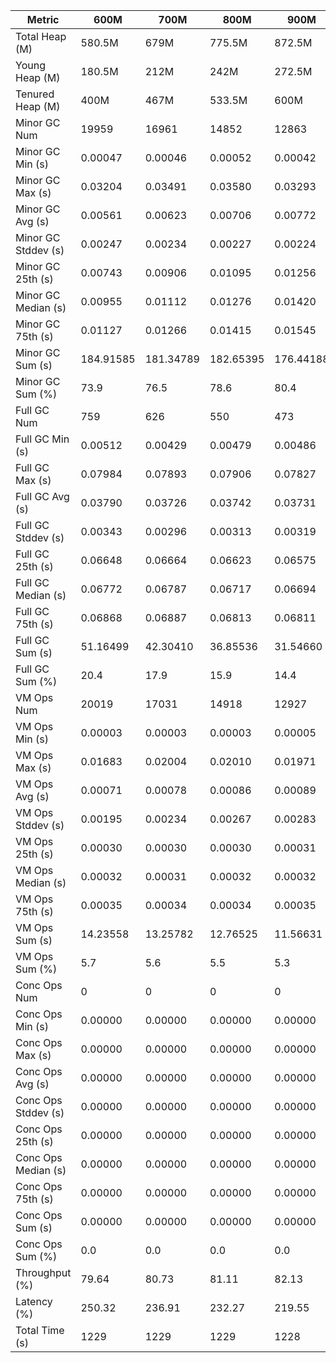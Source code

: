 | Metric | 600M | 700M | 800M | 900M | 1 GB | 2 GB | 4 GB | 8 GB |
|------|----|----|----|----|----|----|----|----|
| Total Heap (M) | 580.5M | 679M | 775.5M | 872.5M | 994.5M | 1996.5M | 4043.5M | 8140M |
| Young Heap (M) | 180.5M | 212M | 242M | 272.5M | 311.5M | 631M | 1312.5M | 2678.5M |
| Tenured Heap (M) | 400M | 467M | 533.5M | 600M | 683M | 1365.5M | 2731M | 5461.5M |
| Minor GC Num | 19959 | 16961 | 14852 | 12863 | 10807 | 5619 | 2525 | 1132 |
| Minor GC Min (s) | 0.00047 | 0.00046 | 0.00052 | 0.00042 | 0.00040 | 0.00057 | 0.00051 | 0.00046 |
| Minor GC Max (s) | 0.03204 | 0.03491 | 0.03580 | 0.03293 | 0.03445 | 0.02674 | 0.04086 | 0.03419 |
| Minor GC Avg (s) | 0.00561 | 0.00623 | 0.00706 | 0.00772 | 0.00897 | 0.00973 | 0.00985 | 0.00953 |
| Minor GC Stddev (s) | 0.00247 | 0.00234 | 0.00227 | 0.00224 | 0.00214 | 0.00152 | 0.00199 | 0.00170 |
| Minor GC 25th (s) | 0.00743 | 0.00906 | 0.01095 | 0.01256 | 0.01541 | 0.01683 | 0.01659 | 0.01638 |
| Minor GC Median (s) | 0.00955 | 0.01112 | 0.01276 | 0.01420 | 0.01652 | 0.01745 | 0.01709 | 0.01695 |
| Minor GC 75th (s) | 0.01127 | 0.01266 | 0.01415 | 0.01545 | 0.01747 | 0.01817 | 0.01763 | 0.01779 |
| Minor GC Sum (s) | 184.91585 | 181.34789 | 182.65395 | 176.44188 | 175.03988 | 98.77276 | 43.51628 | 19.48814 |
| Minor GC Sum (%) | 73.9 | 76.5 | 78.6 | 80.4 | 81.9 | 97.3 | 97.9 | 86.9 |
| Full GC Num | 759 | 626 | 550 | 473 | 400 | 10 | 2 | 2 |
| Full GC Min (s) | 0.00512 | 0.00429 | 0.00479 | 0.00486 | 0.00478 | 0.00499 | 0.00532 | 0.00516 |
| Full GC Max (s) | 0.07984 | 0.07893 | 0.07906 | 0.07827 | 0.10329 | 0.08804 | 0.00988 | 0.01079 |
| Full GC Avg (s) | 0.03790 | 0.03726 | 0.03742 | 0.03731 | 0.03880 | 0.04030 | 0.00760 | 0.00798 |
| Full GC Stddev (s) | 0.00343 | 0.00296 | 0.00313 | 0.00319 | 0.00561 | 0.00539 | 0.00322 | 0.00398 |
| Full GC 25th (s) | 0.06648 | 0.06664 | 0.06623 | 0.06575 | 0.06605 | 0.06894 | 0.00532 | 0.00516 |
| Full GC Median (s) | 0.06772 | 0.06787 | 0.06717 | 0.06694 | 0.06746 | 0.07077 | 0.00532 | 0.00516 |
| Full GC 75th (s) | 0.06868 | 0.06887 | 0.06813 | 0.06811 | 0.07006 | 0.07143 | 0.00988 | 0.01079 |
| Full GC Sum (s) | 51.16499 | 42.30410 | 36.85536 | 31.54660 | 27.97519 | 0.60133 | 0.01520 | 0.01595 |
| Full GC Sum (%) | 20.4 | 17.9 | 15.9 | 14.4 | 13.1 | 0.6 | 0.0 | 0.1 |
| VM Ops Num | 20019 | 17031 | 14918 | 12927 | 10868 | 5691 | 2593 | 1205 |
| VM Ops Min (s) | 0.00003 | 0.00003 | 0.00003 | 0.00005 | 0.00006 | 0.00002 | 0.00003 | 0.00003 |
| VM Ops Max (s) | 0.01683 | 0.02004 | 0.02010 | 0.01971 | 0.02449 | 0.02183 | 0.01024 | 0.02254 |
| VM Ops Avg (s) | 0.00071 | 0.00078 | 0.00086 | 0.00089 | 0.00100 | 0.00038 | 0.00036 | 0.00243 |
| VM Ops Stddev (s) | 0.00195 | 0.00234 | 0.00267 | 0.00283 | 0.00328 | 0.00078 | 0.00034 | 0.00338 |
| VM Ops 25th (s) | 0.00030 | 0.00030 | 0.00030 | 0.00031 | 0.00031 | 0.00030 | 0.00031 | 0.00035 |
| VM Ops Median (s) | 0.00032 | 0.00031 | 0.00032 | 0.00032 | 0.00033 | 0.00032 | 0.00033 | 0.00052 |
| VM Ops 75th (s) | 0.00035 | 0.00034 | 0.00034 | 0.00035 | 0.00036 | 0.00034 | 0.00035 | 0.00331 |
| VM Ops Sum (s) | 14.23558 | 13.25782 | 12.76525 | 11.56631 | 10.82950 | 2.15283 | 0.93918 | 2.92679 |
| VM Ops Sum (%) | 5.7 | 5.6 | 5.5 | 5.3 | 5.1 | 2.1 | 2.1 | 13.0 |
| Conc Ops Num | 0 | 0 | 0 | 0 | 0 | 0 | 0 | 0 |
| Conc Ops Min (s) | 0.00000 | 0.00000 | 0.00000 | 0.00000 | 0.00000 | 0.00000 | 0.00000 | 0.00000 |
| Conc Ops Max (s) | 0.00000 | 0.00000 | 0.00000 | 0.00000 | 0.00000 | 0.00000 | 0.00000 | 0.00000 |
| Conc Ops Avg (s) | 0.00000 | 0.00000 | 0.00000 | 0.00000 | 0.00000 | 0.00000 | 0.00000 | 0.00000 |
| Conc Ops Stddev (s) | 0.00000 | 0.00000 | 0.00000 | 0.00000 | 0.00000 | 0.00000 | 0.00000 | 0.00000 |
| Conc Ops 25th (s) | 0.00000 | 0.00000 | 0.00000 | 0.00000 | 0.00000 | 0.00000 | 0.00000 | 0.00000 |
| Conc Ops Median (s) | 0.00000 | 0.00000 | 0.00000 | 0.00000 | 0.00000 | 0.00000 | 0.00000 | 0.00000 |
| Conc Ops 75th (s) | 0.00000 | 0.00000 | 0.00000 | 0.00000 | 0.00000 | 0.00000 | 0.00000 | 0.00000 |
| Conc Ops Sum (s) | 0.00000 | 0.00000 | 0.00000 | 0.00000 | 0.00000 | 0.00000 | 0.00000 | 0.00000 |
| Conc Ops Sum (%) | 0.0 | 0.0 | 0.0 | 0.0 | 0.0 | 0.0 | 0.0 | 0.0 |
| Throughput (%) | 79.64 | 80.73 | 81.11 | 82.13 | 82.59 | 91.77 | 96.39 | 98.18 |
| Latency (%) | 250.32 | 236.91 | 232.27 | 219.55 | 213.84 | 101.53 | 44.47 | 22.43 |
| Total Time (s) | 1229 | 1229 | 1229 | 1228 | 1228 | 1233 | 1232 | 1230 |
